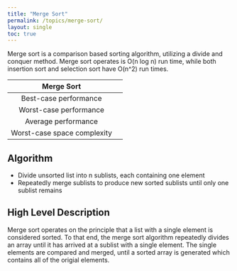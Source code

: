 ```yaml
---
title: "Merge Sort"
permalink: /topics/merge-sort/
layout: single
toc: true
---
```


Merge sort is a comparison based sorting algorithm, utilizing a divide and conquer method. Merge sort operates is O(n log n) run time, while both insertion sort and selection sort have O(n^2) run times.

| Merge Sort                  |   |
|:---------------------------:|:-:|
| Best-case performance       |   |
| Worst-case performance      |   |
| Average performance         |   |
| Worst-case space complexity |   |


## Algorithm

- Divide unsorted list into n sublists, each containing one element
- Repeatedly merge sublists to produce new sorted sublists until only one sublist remains

## High Level Description

Merge sort operates on the principle that a list with a single element is considered sorted. To that end, the merge sort algorithm repeatedly divides an array until it has arrived at a sublist with a single element. The single elements are compared and merged, until a sorted array is generated which contains all of the origial elements. 

